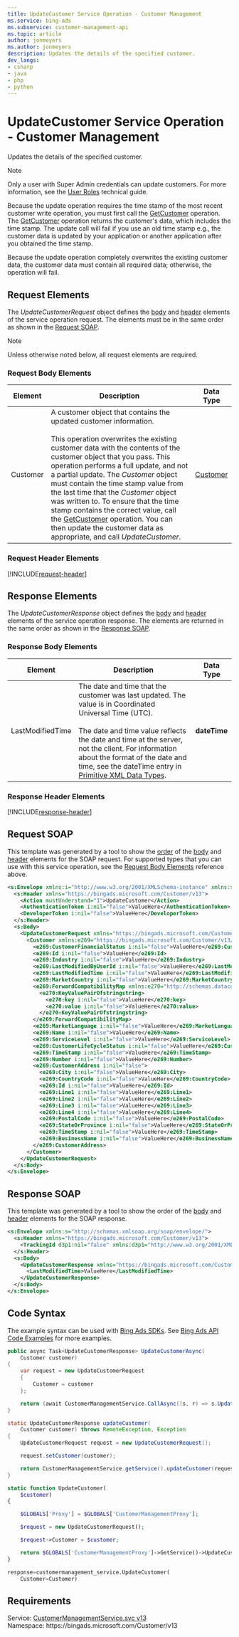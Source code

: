 ```yaml
---
title: UpdateCustomer Service Operation - Customer Management
ms.service: bing-ads
ms.subservice: customer-management-api
ms.topic: article
author: jonmeyers
ms.author: jonmeyers
description: Updates the details of the specified customer.
dev_langs: 
- csharp
- java
- php
- python
---
```

# UpdateCustomer Service Operation - Customer Management
Updates the details of the specified customer.  

> [!NOTE]
> Only a user with Super Admin credentials can update customers. For more information, see the [User Roles](../guides/account-hierarchy-permissions.md#user-roles) technical guide.  

Because the update operation requires the time stamp of the most recent customer write operation, you must first call the [GetCustomer](getcustomer.md) operation. The [GetCustomer](getcustomer.md) operation returns the customer's data, which includes the time stamp. The update call will fail if you use an old time stamp e.g., the customer data is updated by your application or another application after you obtained the time stamp. 

Because the update operation completely overwrites the existing customer data, the customer data must contain all required data; otherwise, the operation will fail.

## <a name="request"></a>Request Elements
The *UpdateCustomerRequest* object defines the [body](#request-body) and [header](#request-header) elements of the service operation request. The elements must be in the same order as shown in the [Request SOAP](#request-soap). 

> [!NOTE]
> Unless otherwise noted below, all request elements are required.

### <a name="request-body"></a>Request Body Elements

|Element|Description|Data Type|
|-----------|---------------|-------------|
|<a name="customer"></a>Customer|A customer object that contains the updated customer information.<br/><br/>This operation overwrites the existing customer data with the contents of the customer object that you pass. This operation performs a full update, and not a partial update. The *Customer* object must contain the time stamp value from the last time that the *Customer* object was written to. To ensure that the time stamp contains the correct value, call the [GetCustomer](getcustomer.md) operation. You can then update the customer data as appropriate, and call *UpdateCustomer*.|[Customer](customer.md)|

### <a name="request-header"></a>Request Header Elements
[!INCLUDE[request-header](./includes/request-header.md)]

## <a name="response"></a>Response Elements
The *UpdateCustomerResponse* object defines the [body](#response-body) and [header](#response-header) elements of the service operation response. The elements are returned in the same order as shown in the [Response SOAP](#response-soap).

### <a name="response-body"></a>Response Body Elements

|Element|Description|Data Type|
|-----------|---------------|-------------|
|<a name="lastmodifiedtime"></a>LastModifiedTime|The date and time that the customer was last updated. The value is in Coordinated Universal Time (UTC).<br/><br/>The date and time value reflects the date and time at the server, not the client. For information about the format of the date and time, see the dateTime entry in [Primitive XML Data Types](https://go.microsoft.com/fwlink/?linkid=859198).|**dateTime**|

### <a name="response-header"></a>Response Header Elements
[!INCLUDE[response-header](./includes/response-header.md)]

## <a name="request-soap"></a>Request SOAP
This template was generated by a tool to show the [order](../guides/services-protocol.md#element-order) of the [body](#request-body) and [header](#request-header) elements for the SOAP request. For supported types that you can use with this service operation, see the [Request Body Elements](#request-body) reference above.

```xml
<s:Envelope xmlns:i="http://www.w3.org/2001/XMLSchema-instance" xmlns:s="http://schemas.xmlsoap.org/soap/envelope/">
  <s:Header xmlns="https://bingads.microsoft.com/Customer/v13">
    <Action mustUnderstand="1">UpdateCustomer</Action>
    <AuthenticationToken i:nil="false">ValueHere</AuthenticationToken>
    <DeveloperToken i:nil="false">ValueHere</DeveloperToken>
  </s:Header>
  <s:Body>
    <UpdateCustomerRequest xmlns="https://bingads.microsoft.com/Customer/v13">
      <Customer xmlns:e269="https://bingads.microsoft.com/Customer/v13/Entities" i:nil="false">
        <e269:CustomerFinancialStatus i:nil="false">ValueHere</e269:CustomerFinancialStatus>
        <e269:Id i:nil="false">ValueHere</e269:Id>
        <e269:Industry i:nil="false">ValueHere</e269:Industry>
        <e269:LastModifiedByUserId i:nil="false">ValueHere</e269:LastModifiedByUserId>
        <e269:LastModifiedTime i:nil="false">ValueHere</e269:LastModifiedTime>
        <e269:MarketCountry i:nil="false">ValueHere</e269:MarketCountry>
        <e269:ForwardCompatibilityMap xmlns:e270="http://schemas.datacontract.org/2004/07/System.Collections.Generic" i:nil="false">
          <e270:KeyValuePairOfstringstring>
            <e270:key i:nil="false">ValueHere</e270:key>
            <e270:value i:nil="false">ValueHere</e270:value>
          </e270:KeyValuePairOfstringstring>
        </e269:ForwardCompatibilityMap>
        <e269:MarketLanguage i:nil="false">ValueHere</e269:MarketLanguage>
        <e269:Name i:nil="false">ValueHere</e269:Name>
        <e269:ServiceLevel i:nil="false">ValueHere</e269:ServiceLevel>
        <e269:CustomerLifeCycleStatus i:nil="false">ValueHere</e269:CustomerLifeCycleStatus>
        <e269:TimeStamp i:nil="false">ValueHere</e269:TimeStamp>
        <e269:Number i:nil="false">ValueHere</e269:Number>
        <e269:CustomerAddress i:nil="false">
          <e269:City i:nil="false">ValueHere</e269:City>
          <e269:CountryCode i:nil="false">ValueHere</e269:CountryCode>
          <e269:Id i:nil="false">ValueHere</e269:Id>
          <e269:Line1 i:nil="false">ValueHere</e269:Line1>
          <e269:Line2 i:nil="false">ValueHere</e269:Line2>
          <e269:Line3 i:nil="false">ValueHere</e269:Line3>
          <e269:Line4 i:nil="false">ValueHere</e269:Line4>
          <e269:PostalCode i:nil="false">ValueHere</e269:PostalCode>
          <e269:StateOrProvince i:nil="false">ValueHere</e269:StateOrProvince>
          <e269:TimeStamp i:nil="false">ValueHere</e269:TimeStamp>
          <e269:BusinessName i:nil="false">ValueHere</e269:BusinessName>
        </e269:CustomerAddress>
      </Customer>
    </UpdateCustomerRequest>
  </s:Body>
</s:Envelope>
```

## <a name="response-soap"></a>Response SOAP
This template was generated by a tool to show the order of the [body](#response-body) and [header](#response-header) elements for the SOAP response.

```xml
<s:Envelope xmlns:s="http://schemas.xmlsoap.org/soap/envelope/">
  <s:Header xmlns="https://bingads.microsoft.com/Customer/v13">
    <TrackingId d3p1:nil="false" xmlns:d3p1="http://www.w3.org/2001/XMLSchema-instance">ValueHere</TrackingId>
  </s:Header>
  <s:Body>
    <UpdateCustomerResponse xmlns="https://bingads.microsoft.com/Customer/v13">
      <LastModifiedTime>ValueHere</LastModifiedTime>
    </UpdateCustomerResponse>
  </s:Body>
</s:Envelope>
```

## <a name="example"></a>Code Syntax
The example syntax can be used with [Bing Ads SDKs](../guides/client-libraries.md). See [Bing Ads API Code Examples](../guides/code-examples.md) for more examples.
```csharp
public async Task<UpdateCustomerResponse> UpdateCustomerAsync(
	Customer customer)
{
	var request = new UpdateCustomerRequest
	{
		Customer = customer
	};

	return (await CustomerManagementService.CallAsync((s, r) => s.UpdateCustomerAsync(r), request));
}
```
```java
static UpdateCustomerResponse updateCustomer(
	Customer customer) throws RemoteException, Exception
{
	UpdateCustomerRequest request = new UpdateCustomerRequest();

	request.setCustomer(customer);

	return CustomerManagementService.getService().updateCustomer(request);
}
```
```php
static function UpdateCustomer(
	$customer)
{

	$GLOBALS['Proxy'] = $GLOBALS['CustomerManagementProxy'];

	$request = new UpdateCustomerRequest();

	$request->Customer = $customer;

	return $GLOBALS['CustomerManagementProxy']->GetService()->UpdateCustomer($request);
}
```
```python
response=customermanagement_service.UpdateCustomer(
	Customer=Customer)
```

## Requirements
Service: [CustomerManagementService.svc v13](https://clientcenter.api.bingads.microsoft.com/Api/CustomerManagement/v13/CustomerManagementService.svc)  
Namespace: https\://bingads.microsoft.com/Customer/v13  

